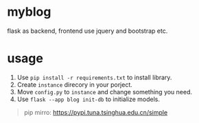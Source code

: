 # myblog
flask as backend, frontend use jquery and bootstrap etc.

# usage
1. Use `pip install -r requirements.txt` to install library.
2. Create `instance` direcory in your porject.
3. Move `config.py` to `instance` and change something you need.
4. Use `flask --app blog init-db` to initialize models.

> pip mirro: https://pypi.tuna.tsinghua.edu.cn/simple
